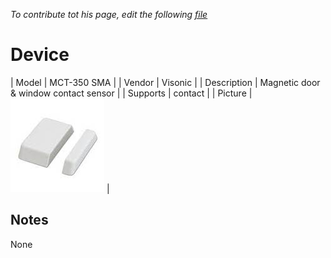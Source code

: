 
*To contribute tot his page, edit the following
[file](https://github.com/Koenkk/zigbee2mqtt.io/blob/master/docgen/device_page_notes.js)*

# Device

| Model | MCT-350 SMA  |
| Vendor  | Visonic  |
| Description | Magnetic door & window contact sensor |
| Supports | contact |
| Picture | ![../images/devices/MCT-350-SMA.jpg](../images/devices/MCT-350-SMA.jpg) |

## Notes

None
